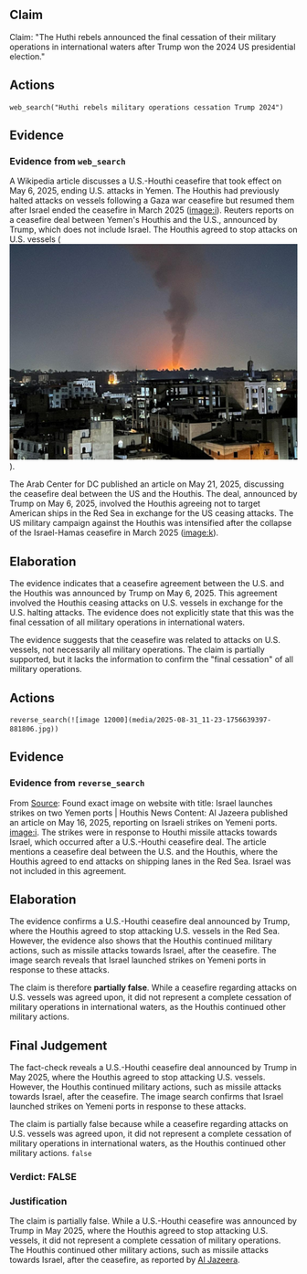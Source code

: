 ## Claim
Claim: "The Huthi rebels announced the final cessation of their military operations in international waters after Trump won the 2024 US presidential election."

## Actions
```
web_search("Huthi rebels military operations cessation Trump 2024")
```

## Evidence
### Evidence from `web_search`
A Wikipedia article discusses a U.S.-Houthi ceasefire that took effect on May 6, 2025, ending U.S. attacks in Yemen. The Houthis had previously halted attacks on vessels following a Gaza war ceasefire but resumed them after Israel ended the ceasefire in March 2025 (<image:i>). Reuters reports on a ceasefire deal between Yemen's Houthis and the U.S., announced by Trump, which does not include Israel. The Houthis agreed to stop attacks on U.S. vessels (![image 12000](media/2025-08-31_11-23-1756639397-881806.jpg)).

The Arab Center for DC published an article on May 21, 2025, discussing the ceasefire deal between the US and the Houthis. The deal, announced by Trump on May 6, 2025, involved the Houthis agreeing not to target American ships in the Red Sea in exchange for the US ceasing attacks. The US military campaign against the Houthis was intensified after the collapse of the Israel-Hamas ceasefire in March 2025 (<image:k>).


## Elaboration
The evidence indicates that a ceasefire agreement between the U.S. and the Houthis was announced by Trump on May 6, 2025. This agreement involved the Houthis ceasing attacks on U.S. vessels in exchange for the U.S. halting attacks. The evidence does not explicitly state that this was the final cessation of all military operations in international waters.

The evidence suggests that the ceasefire was related to attacks on U.S. vessels, not necessarily all military operations. The claim is partially supported, but it lacks the information to confirm the "final cessation" of all military operations.


## Actions
```
reverse_search(![image 12000](media/2025-08-31_11-23-1756639397-881806.jpg))
```

## Evidence
### Evidence from `reverse_search`
From [Source](https://www.aljazeera.com/news/2025/5/16/israel-vows-to-kill-houthi-leader-after-striking-yemeni-ports): Found exact image on website with title: Israel launches strikes on two Yemen ports | Houthis News
Content: Al Jazeera published an article on May 16, 2025, reporting on Israeli strikes on Yemeni ports. <image:i>. The strikes were in response to Houthi missile attacks towards Israel, which occurred after a U.S.-Houthi ceasefire deal. The article mentions a ceasefire deal between the U.S. and the Houthis, where the Houthis agreed to end attacks on shipping lanes in the Red Sea. Israel was not included in this agreement.


## Elaboration
The evidence confirms a U.S.-Houthi ceasefire deal announced by Trump, where the Houthis agreed to stop attacking U.S. vessels in the Red Sea. However, the evidence also shows that the Houthis continued military actions, such as missile attacks towards Israel, after the ceasefire. The image search reveals that Israel launched strikes on Yemeni ports in response to these attacks.

The claim is therefore **partially false**. While a ceasefire regarding attacks on U.S. vessels was agreed upon, it did not represent a complete cessation of military operations in international waters, as the Houthis continued other military actions.


## Final Judgement
The fact-check reveals a U.S.-Houthi ceasefire deal announced by Trump in May 2025, where the Houthis agreed to stop attacking U.S. vessels. However, the Houthis continued military actions, such as missile attacks towards Israel, after the ceasefire. The image search confirms that Israel launched strikes on Yemeni ports in response to these attacks.

The claim is partially false because while a ceasefire regarding attacks on U.S. vessels was agreed upon, it did not represent a complete cessation of military operations in international waters, as the Houthis continued other military actions. `false`


### Verdict: FALSE

### Justification
The claim is partially false. While a U.S.-Houthi ceasefire was announced by Trump in May 2025, where the Houthis agreed to stop attacking U.S. vessels, it did not represent a complete cessation of military operations. The Houthis continued other military actions, such as missile attacks towards Israel, after the ceasefire, as reported by [Al Jazeera](https://www.aljazeera.com/news/2025/5/16/israel-vows-to-kill-houthi-leader-after-striking-yemeni-ports).
